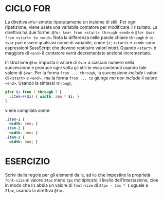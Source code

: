 # CICLO FOR

La direttiva `@for` emette ripetutamente un insieme di stili. Per ogni ripetizione, viene usata una variabile contatore per modificare il risultato. La direttiva ha due forme: `@for $var from <start> through <end>` e `@for $var from <start> to <end>`. Nota la differenza nelle parole chiave `through` e `to`. `$var` può essere qualsiasi nome di variabile, come `$i`; `<start>` e `<end>` sono espressioni SassScript che devono restituire valori interi. Quando `<start>` è maggiore di `<end>` il contatore verrà decrementato anziché incrementato.

L'istruzione `@for` imposta il valore di `$var` a ciascun numero nella successione e produce ogni volta gli stili in essa contenuti usando tale valore di `$var`. Per la forma `from ... through`, la successione _include_ i valori di `<start>` e `<end>,` ma la forma `from ... to` giunge _ma non include_ il valore `<end>`. Usando la sintassi `through`,

```scss
@for $i from 1 through 3 {
  .item-#{$i} { width: 2em * $i; }
}
```

viene compilata come:

```css
.item-1 {
  width: 2em; }
.item-2 {
  width: 4em; }
.item-3 {
  width: 6em; }
```

# ESERCIZIO

Scrivi delle regole per gli elementi da `h1` ad `h6` che impostino la proprietà `font-size` al valore `24px` meno `3px` moltiplicato il livello dell'intestazione, cioè in modo che `h1` abbia un valore di `font-size` di `24px - 3px * 1` uguale a `21px`, usando la direttiva `@for`.
